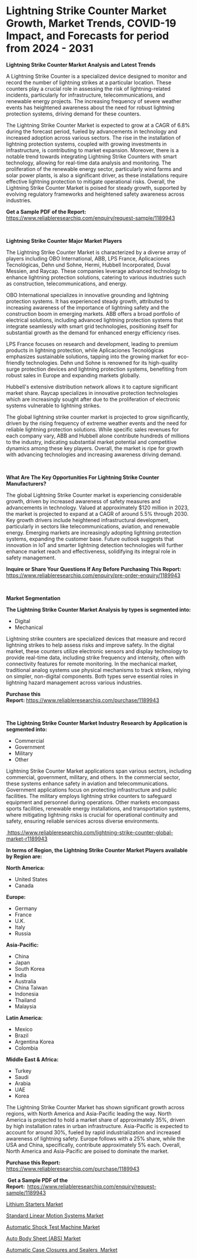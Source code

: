 <p><h1>Lightning Strike Counter Market Growth, Market Trends, COVID-19 Impact, and Forecasts for period from 2024 - 2031</h1></p><p><strong>Lightning Strike Counter Market Analysis and Latest Trends</strong></p>
<p><p>A Lightning Strike Counter is a specialized device designed to monitor and record the number of lightning strikes at a particular location. These counters play a crucial role in assessing the risk of lightning-related incidents, particularly for infrastructure, telecommunications, and renewable energy projects. The increasing frequency of severe weather events has heightened awareness about the need for robust lightning protection systems, driving demand for these counters.</p><p>The Lightning Strike Counter Market is expected to grow at a CAGR of 6.8% during the forecast period, fueled by advancements in technology and increased adoption across various sectors. The rise in the installation of lightning protection systems, coupled with growing investments in infrastructure, is contributing to market expansion. Moreover, there is a notable trend towards integrating Lightning Strike Counters with smart technology, allowing for real-time data analysis and monitoring. The proliferation of the renewable energy sector, particularly wind farms and solar power plants, is also a significant driver, as these installations require effective lightning protection to mitigate operational risks. Overall, the Lightning Strike Counter Market is poised for steady growth, supported by evolving regulatory frameworks and heightened safety awareness across industries.</p></p>
<p><strong>Get a Sample PDF of the Report:&nbsp;</strong> <a href="https://www.reliableresearchiq.com/enquiry/request-sample/1189943?utm_campaign=1123&utm_medium=2&utm_source=Github&utm_content=ia&utm_term=30102024&utm_id=lightning-strike-counter">https://www.reliableresearchiq.com/enquiry/request-sample/1189943</a></p>
<p>&nbsp;</p>
<p><strong>Lightning Strike Counter Major Market Players</strong></p>
<p><p>The Lightning Strike Counter Market is characterized by a diverse array of players including OBO International, ABB, LPS France, Aplicaciones Tecnológicas, Dehn und Sohne, Hermi, Hubbell Incorporated, Duval Messien, and Raycap. These companies leverage advanced technology to enhance lightning protection solutions, catering to various industries such as construction, telecommunications, and energy.</p><p>OBO International specializes in innovative grounding and lightning protection systems. It has experienced steady growth, attributed to increasing awareness of the importance of lightning safety and the construction boom in emerging markets. ABB offers a broad portfolio of electrical solutions, including advanced lightning protection systems that integrate seamlessly with smart grid technologies, positioning itself for substantial growth as the demand for enhanced energy efficiency rises.</p><p>LPS France focuses on research and development, leading to premium products in lightning protection, while Aplicaciones Tecnológicas emphasizes sustainable solutions, tapping into the growing market for eco-friendly technologies. Dehn und Sohne is renowned for its high-quality surge protection devices and lightning protection systems, benefiting from robust sales in Europe and expanding markets globally.</p><p>Hubbell's extensive distribution network allows it to capture significant market share. Raycap specializes in innovative protection technologies which are increasingly sought after due to the proliferation of electronic systems vulnerable to lightning strikes.</p><p>The global lightning strike counter market is projected to grow significantly, driven by the rising frequency of extreme weather events and the need for reliable lightning protection solutions. While specific sales revenues for each company vary, ABB and Hubbell alone contribute hundreds of millions to the industry, indicating substantial market potential and competitive dynamics among these key players. Overall, the market is ripe for growth with advancing technologies and increasing awareness driving demand.</p></p>
<p>&nbsp;</p>
<p><strong>What Are The Key Opportunities For Lightning Strike Counter Manufacturers?</strong></p>
<p><p>The global Lightning Strike Counter market is experiencing considerable growth, driven by increased awareness of safety measures and advancements in technology. Valued at approximately $120 million in 2023, the market is projected to expand at a CAGR of around 5.5% through 2030. Key growth drivers include heightened infrastructural development, particularly in sectors like telecommunications, aviation, and renewable energy. Emerging markets are increasingly adopting lightning protection systems, expanding the customer base. Future outlook suggests that innovation in IoT and smarter lightning detection technologies will further enhance market reach and effectiveness, solidifying its integral role in safety management.</p></p>
<p><strong>Inquire or Share Your Questions If Any Before Purchasing This Report:</strong> <a href="https://www.reliableresearchiq.com/enquiry/pre-order-enquiry/1189943?utm_campaign=1123&utm_medium=2&utm_source=Github&utm_content=ia&utm_term=30102024&utm_id=lightning-strike-counter">https://www.reliableresearchiq.com/enquiry/pre-order-enquiry/1189943</a></p>
<p>&nbsp;</p>
<p><strong>Market Segmentation</strong></p>
<p><strong>The Lightning Strike Counter Market Analysis by types is segmented into:</strong></p>
<p><ul><li>Digital</li><li>Mechanical</li></ul></p>
<p><p>Lightning strike counters are specialized devices that measure and record lightning strikes to help assess risks and improve safety. In the digital market, these counters utilize electronic sensors and display technology to provide real-time data, including strike frequency and intensity, often with connectivity features for remote monitoring. In the mechanical market, traditional analog systems use physical mechanisms to track strikes, relying on simpler, non-digital components. Both types serve essential roles in lightning hazard management across various industries.</p></p>
<p><strong>Purchase this Report:&nbsp;</strong><a href="https://www.reliableresearchiq.com/purchase/1189943?utm_campaign=1123&utm_medium=2&utm_source=Github&utm_content=ia&utm_term=30102024&utm_id=lightning-strike-counter">https://www.reliableresearchiq.com/purchase/1189943</a></p>
<p>&nbsp;</p>
<p><strong>The Lightning Strike Counter Market Industry Research by Application is segmented into:</strong></p>
<p><ul><li>Commercial</li><li>Government</li><li>Military</li><li>Other</li></ul></p>
<p><p>Lightning Strike Counter Market applications span various sectors, including commercial, government, military, and others. In the commercial sector, these systems enhance safety in aviation and telecommunications. Government applications focus on protecting infrastructure and public facilities. The military employs lightning strike counters to safeguard equipment and personnel during operations. Other markets encompass sports facilities, renewable energy installations, and transportation systems, where mitigating lightning risks is crucial for operational continuity and safety, ensuring reliable services across diverse environments.</p></p>
<p><a href="https://www.reliableresearchiq.com/lightning-strike-counter-global-market-r1189943?utm_campaign=1123&utm_medium=2&utm_source=Github&utm_content=ia&utm_term=30102024&utm_id=lightning-strike-counter">&nbsp;https://www.reliableresearchiq.com/lightning-strike-counter-global-market-r1189943</a></p>
<p><strong>In terms of Region, the Lightning Strike Counter Market Players available by Region are:</strong></p>
<p>
    <p> <strong> North America: </strong>
        <ul>
            <li>United States</li>
            <li>Canada</li>
        </ul>
        </p> 
    <p> <strong> Europe: </strong>
        <ul>
            <li>Germany</li>
            <li>France</li>
            <li>U.K.</li>
            <li>Italy</li>
            <li>Russia</li>
        </ul>
        </p> 
    <p> <strong> Asia-Pacific: </strong>
        <ul>
            <li>China</li>
            <li>Japan</li>
            <li>South Korea</li>
            <li>India</li>
            <li>Australia</li>
            <li>China Taiwan</li>
            <li>Indonesia</li>
            <li>Thailand</li>
            <li>Malaysia</li>
        </ul>
        </p> 
    <p> <strong> Latin America: </strong>
        <ul>
            <li>Mexico</li>
            <li>Brazil</li>
            <li>Argentina Korea</li>
            <li>Colombia</li>
        </ul>
        </p> 
    <p> <strong> Middle East & Africa: </strong>
        <ul>
            <li>Turkey</li>
            <li>Saudi</li>
            <li>Arabia</li>
            <li>UAE</li>
            <li>Korea</li>
        </ul>
    </p>
    </p>
<p><p>The Lightning Strike Counter Market has shown significant growth across regions, with North America and Asia-Pacific leading the way. North America is projected to hold a market share of approximately 35%, driven by high installation rates in urban infrastructure. Asia-Pacific is expected to account for around 30%, fueled by rapid industrialization and increased awareness of lightning safety. Europe follows with a 25% share, while the USA and China, specifically, contribute approximately 5% each. Overall, North America and Asia-Pacific are poised to dominate the market.</p></p>
<p><strong>Purchase this Report: </strong><a href="https://www.reliableresearchiq.com/purchase/1189943?utm_campaign=1123&utm_medium=2&utm_source=Github&utm_content=ia&utm_term=30102024&utm_id=lightning-strike-counter">https://www.reliableresearchiq.com/purchase/1189943</a></p>
<p>&nbsp;<strong>Get a Sample PDF of the Report:&nbsp;&nbsp;</strong><a href="https://www.reliableresearchiq.com/enquiry/request-sample/1189943?utm_campaign=1123&utm_medium=2&utm_source=Github&utm_content=ia&utm_term=30102024&utm_id=lightning-strike-counter">https://www.reliableresearchiq.com/enquiry/request-sample/1189943</a></p>
<p><strong></strong></p>
<p><p><a href="https://issuu.com/reportprime-2/docs/lithium-starters-market-size-2030.p_311b69a53881b3?utm_campaign=1123&utm_medium=2&utm_source=Github&utm_content=ia&utm_term=30102024&utm_id=lightning-strike-counter">Lithium Starters Market</a></p><p><a href="https://issuu.com/reportprime-2/docs/standard-linear-motion-systems-mark_4f6de456b15ccd?utm_campaign=1123&utm_medium=2&utm_source=Github&utm_content=ia&utm_term=30102024&utm_id=lightning-strike-counter">Standard Linear Motion Systems Market</a></p><p><a href="https://github.com/angilauio/Market-Research-Report-List-1/blob/main/automatic-shock-test-machine-market.md?utm_campaign=1123&utm_medium=2&utm_source=Github&utm_content=ia&utm_term=30102024&utm_id=lightning-strike-counter">Automatic Shock Test Machine Market</a></p><p><a href="https://www.linkedin.com/pulse/regulatory-landscape-its-influence-global-auto-body-sab4c?utm_campaign=1123&utm_medium=2&utm_source=Github&utm_content=ia&utm_term=30102024&utm_id=lightning-strike-counter">Auto Body Sheet (ABS) Market</a></p><p><a href="https://github.com/anaeilandos/Market-Research-Report-List-1/blob/main/automatic-case-closures-and-sealers-market.md?utm_campaign=1123&utm_medium=2&utm_source=Github&utm_content=ia&utm_term=30102024&utm_id=lightning-strike-counter">Automatic Case Closures and Sealers  Market</a></p></p>